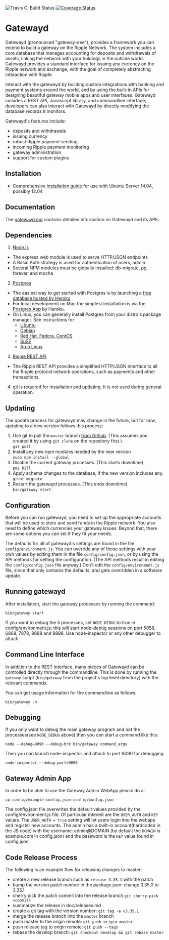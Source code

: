 ![Travis CI Build Status](https://api.travis-ci.org/ripple/gatewayd.svg?branch=master) 
[![Coverage Status](https://coveralls.io/repos/ripple/gatewayd/badge.png?branch=master)](https://coveralls.io/r/ripple/gatewayd?branch=develop)

# Gatewayd #

Gatewayd (pronounced "gateway-dee"), provides a framework you can extend to build a gateway on the Ripple Network. The system includes a core database that manages accounting for deposits and withdrawals of assets, linking the network with your holdings in the outside world. Gatewayd provides a standard interface for issuing any currency on the Ripple network and exchange, with the goal of completely abstracting interaction with Ripple.

Interact with the gatewayd by building custom integrations with banking and payment systems around the world, and by using the built-in APIs for designing beautiful gateway mobile apps and user interfaces. Gatewayd includes a REST API, Javascript library, and commandline interface; developers can also interact with Gatewayd by directly modifying the database records it monitors.

Gatewayd's features include:

  - deposits and withdrawals
  - issuing currency
  - robust Ripple payment sending
  - incoming Ripple payment monitoring
  - gateway administration
  - support for custom plugins

## Installation

- Comprehensive [installation guide](https://github.com/RoastBeefSandwichCo/gatewayd-installers) for use with Ubuntu Server 14.04, possibly 12.04


## Documentation

The [gatewayd.md](https://github.com/RoastBeefSandwichCo/gatewayd/blob/master/gatewayd.md) contains detailed information on Gatewayd and its APIs.

## Dependencies

1. [Node.js](http://nodejs.org/)
  - The express web module is used to serve HTTP/JSON endpoints
  - A Basic Auth strategy is used for authentication of users, admin.
  - Several NPM modules must be globally installed: db-migrate, pg, forever, and mocha

2. [Postgres](http://www.postgresql.org/)
  - The easiest way to get started with Postgres is by launching a [free database hosted by Heroku](https://postgres.heroku.com/databases)
  - For local development on Mac the simplest installation is via the [Postgres App](http://postgresapp.com/) by Heroku.
  - On Linux, you can generally install Postgres from your distro's package manager. See instructions for:
    - [Ubuntu](https://help.ubuntu.com/community/PostgreSQL)
    - [Debian](https://wiki.debian.org/PostgreSql)
    - [Red Hat, Fedora, CentOS](http://www.postgresql.org/download/linux/redhat/)
    - [SuSE](http://www.postgresql.org/download/linux/suse/)
    - [Arch Linux](https://wiki.archlinux.org/index.php/Postgres)

3. [Ripple REST API](https://github.com/ripple/ripple-rest.git)
  - The Ripple REST API provides a simplified HTTP/JSON interface to all the Ripple protocol network operations, such as payments and other transactions.

4. [git](http://git-scm.com/) is required for installation and updating. It is not used during general operation.

## Updating ##

The update process for gatewayd may change in the future, but for now, updating to a new version follows this process:

1. Use git to pull the `master` branch [from Github](https://github.com/ripple/gatewayd.git). (This assumes you created it by using `git clone` on the repository first.)<br/>
    `git pull`
2. Install any new npm modules needed by the new version<br/>
    `sudo npm install --global`
3. Disable the current gateway processes. (This starts downtime)<br/>
    `pm2 kill`
4. Apply schema changes to the database, if the new version includes any.<br/>
    `grunt migrate`
5. Restart the gatewayd processes. (This ends downtime)<br/>
    `bin/gateway start`

## Configuration ##

Before you can run gatewayd, you need to set up the appropriate accounts that will be used to store and send funds in the Ripple network. You also need to define which currencies your gateway issues. Beyond that, there are some options you can set if they fit your needs.

The defaults for all of gatewayd's settings are found in the file `config/environment.js`. You can override any of those settings with your own values by editing them in the file `config/config.json`, or by using the API methods for setting the configuration. (The API methods result in editing the `config/config.json` file anyway.) Don't edit the `config/environment.js` file, since that only contains the defaults, and gets overridden in a software update.

## Running gatewayd ##

After installation, start the gateway processes by running the command:

    bin/gateway start

If you want to debug the 5 processes, set `NODE_DEBUG` to true in config/environment.js; this will start node-debug sessions on port 5858, 6868, 7878, 8888 and 9898. Use node-inspector or any other debugger to attach.  

## Command Line Interface ##

In addition to the REST interface, many pieces of Gatewayd can be controlled directly through the commandline. This is done by running the `gateway` script (`bin/gateway` from the project's top level directory) with the relevant commands.

You can get usage information for the commandline as follows:

    bin/gateway -h

## Debugging ##

If you only want to debug the main gateway program and not the processes(see `NODE_DEBUG` above) then you can start a command like this:  
    
    node --debug=9090 --debug-brk bin/gateway command_args  
    
Then you can launch node-inspector and attach to port 9090 for debugging  

    node-inspector --debug-port=9090  
    
## Gateway Admin App ##

In order to be able to use the Gateway Admin WebApp please do a:

    cp config/example-config.json config/config.json
    
The config.json file overwrites the default values provided by the config/environment.js file. Of particular interest are the `USER_AUTH` and `KEY` values.
The `USER_AUTH = true` setting will let users login into the webapp and register new accounts.
The admin has a built-in account(hardcoded in the JS code) with the username: admin@DOMAIN (by default the `DOMAIN` is example.com in config.json) and the password is the `KEY` value found in config.json.

## Code Release Process ##

The following is an example flow for releasing changes to master:

- create a new release branch such as `release-3.35.1` with the patch
- bump the version patch number in the package.json: change 3.35.0 to 3.35.1
- cherry pick the patch commit into the release branch `git cherry-pick <commit>`
- summarize the release in doc/releases.md
- create a git tag with the version number:  `git tag -a v3.35.1`
- merge the release branch into the `master` branch
- push master to the origin remote: `git push origin master`
- push release tag to origin remote: `git push --tags`
- rebase the develop branch: `git checkout develop && git rebase master`

